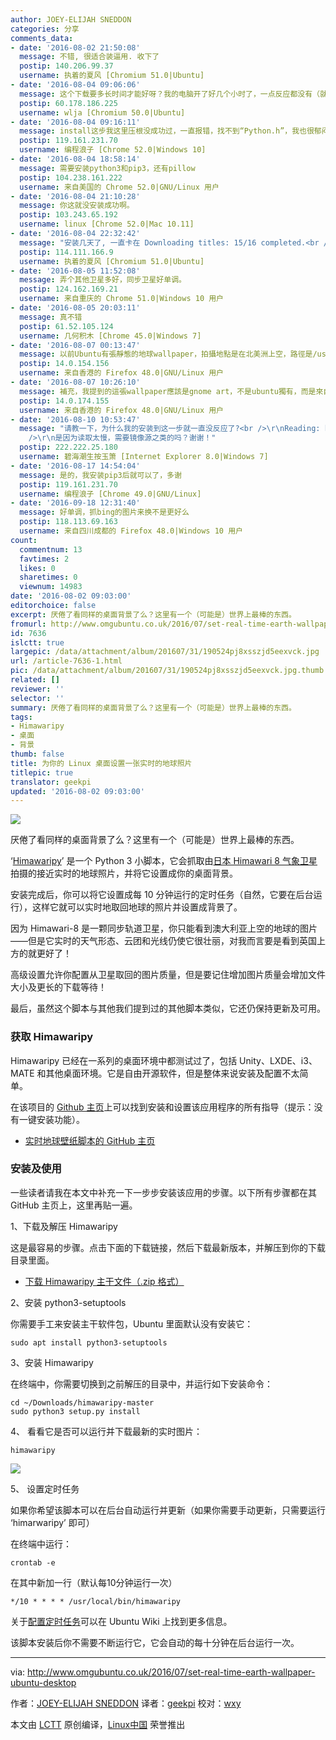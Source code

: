 ```yaml
---
author: JOEY-ELIJAH SNEDDON
categories: 分享
comments_data:
- date: '2016-08-02 21:50:08'
  message: 不错, 很适合装逼用. 收下了
  postip: 140.206.99.37
  username: 执着的夏风 [Chromium 51.0|Ubuntu]
- date: '2016-08-04 09:06:06'
  message: 这个下载要多长时间才能好呀？我的电脑开了好几个小时了，一点反应都没有（就是到了sudo python3 setup.py install这一步后，光标就一直闪，没反应了。。。请教，谢谢！
  postip: 60.178.186.225
  username: wlja [Chromium 50.0|Ubuntu]
- date: '2016-08-04 09:16:11'
  message: install这步我这里压根没成功过，一直报错，找不到“Python.h”，我也很郁闷
  postip: 119.161.231.70
  username: 编程浪子 [Chrome 52.0|Windows 10]
- date: '2016-08-04 18:58:14'
  message: 需要安装python3和pip3，还有pillow
  postip: 104.238.161.222
  username: 来自美国的 Chrome 52.0|GNU/Linux 用户
- date: '2016-08-04 21:10:28'
  message: 你这就没安装成功啊。
  postip: 103.243.65.192
  username: linux [Chrome 52.0|Mac 10.11]
- date: '2016-08-04 22:32:42'
  message: "安装几天了, 一直卡在 Downloading titles: 15/16 completed.<br />\r\n就差一张就完成了, 为什么就这么掉我胃口?"
  postip: 114.111.166.9
  username: 执着的夏风 [Chromium 51.0|Ubuntu]
- date: '2016-08-05 11:52:08'
  message: 弄个其他卫星多好，同步卫星好单调。
  postip: 124.162.169.21
  username: 来自重庆的 Chrome 51.0|Windows 10 用户
- date: '2016-08-05 20:03:11'
  message: 真不错
  postip: 61.52.105.124
  username: 几何积木 [Chrome 45.0|Windows 7]
- date: '2016-08-07 00:13:47'
  message: 以前Ubuntu有張靜態的地球wallpaper，拍攝地點是在北美洲上空，路徑是/usr/share/backgrounds/cosmos/blue-marble-west.jpg
  postip: 14.0.154.156
  username: 来自香港的 Firefox 48.0|GNU/Linux 用户
- date: '2016-08-07 10:26:10'
  message: 補充，我提到的這張wallpaper應該是gnome art，不是ubuntu獨有，而是來自gnome
  postip: 14.0.174.155
  username: 来自香港的 Firefox 48.0|GNU/Linux 用户
- date: '2016-08-10 10:53:47'
  message: "请教一下，为什么我的安装到这一步就一直没反应了?<br />\r\nReading: https://pypi.python.org/simple/pytz<br
    />\r\n是因为读取太慢，需要镜像源之类的吗？谢谢！"
  postip: 222.222.25.180
  username: 碧海潮生按玉箫 [Internet Explorer 8.0|Windows 7]
- date: '2016-08-17 14:54:04'
  message: 是的，我安装pip3后就可以了，多谢
  postip: 119.161.231.70
  username: 编程浪子 [Chrome 49.0|GNU/Linux]
- date: '2016-09-18 12:31:40'
  message: 好单调，抓bing的图片来换不是更好么
  postip: 118.113.69.163
  username: 来自四川成都的 Firefox 48.0|Windows 10 用户
count:
  commentnum: 13
  favtimes: 2
  likes: 0
  sharetimes: 0
  viewnum: 14983
date: '2016-08-02 09:03:00'
editorchoice: false
excerpt: 厌倦了看同样的桌面背景了么？这里有一个（可能是）世界上最棒的东西。
fromurl: http://www.omgubuntu.co.uk/2016/07/set-real-time-earth-wallpaper-ubuntu-desktop
id: 7636
islctt: true
largepic: /data/attachment/album/201607/31/190524pj8xsszjd5eexvck.jpg
url: /article-7636-1.html
pic: /data/attachment/album/201607/31/190524pj8xsszjd5eexvck.jpg.thumb.jpg
related: []
reviewer: ''
selector: ''
summary: 厌倦了看同样的桌面背景了么？这里有一个（可能是）世界上最棒的东西。
tags:
- Himawaripy
- 桌面
- 背景
thumb: false
title: 为你的 Linux 桌面设置一张实时的地球照片
titlepic: true
translator: geekpi
updated: '2016-08-02 09:03:00'
---
```


![](/data/attachment/album/201607/31/190524pj8xsszjd5eexvck.jpg)


厌倦了看同样的桌面背景了么？这里有一个（可能是）世界上最棒的东西。


‘[Himawaripy](https://github.com/boramalper/himawaripy)’ 是一个 Python 3 小脚本，它会抓取由[日本 Himawari 8 气象卫星](https://en.wikipedia.org/wiki/Himawari_8)拍摄的接近实时的地球照片，并将它设置成你的桌面背景。


安装完成后，你可以将它设置成每 10 分钟运行的定时任务（自然，它要在后台运行），这样它就可以实时地取回地球的照片并设置成背景了。


因为 Himawari-8 是一颗同步轨道卫星，你只能看到澳大利亚上空的地球的图片——但是它实时的天气形态、云团和光线仍使它很壮丽，对我而言要是看到英国上方的就更好了！


高级设置允许你配置从卫星取回的图片质量，但是要记住增加图片质量会增加文件大小及更长的下载等待！


最后，虽然这个脚本与其他我们提到过的其他脚本类似，它还仍保持更新及可用。


### 获取 Himawaripy


Himawaripy 已经在一系列的桌面环境中都测试过了，包括 Unity、LXDE、i3、MATE 和其他桌面环境。它是自由开源软件，但是整体来说安装及配置不太简单。


在该项目的 [Github 主页](https://github.com/boramalper/himawaripy)上可以找到安装和设置该应用程序的所有指导（提示：没有一键安装功能）。


* [实时地球壁纸脚本的 GitHub 主页](https://github.com/boramalper/himawaripy)


### 安装及使用


一些读者请我在本文中补充一下一步步安装该应用的步骤。以下所有步骤都在其 GitHub 主页上，这里再贴一遍。


1、下载及解压 Himawaripy


这是最容易的步骤。点击下面的下载链接，然后下载最新版本，并解压到你的下载目录里面。


* [下载 Himawaripy 主干文件（.zip 格式）](https://github.com/boramalper/himawaripy/archive/master.zip)


2、安装 python3-setuptools


你需要手工来安装主干软件包，Ubuntu 里面默认没有安装它：



```
sudo apt install python3-setuptools

```

3、安装 Himawaripy


在终端中，你需要切换到之前解压的目录中，并运行如下安装命令：



```
cd ~/Downloads/himawaripy-master
sudo python3 setup.py install

```

4、 看看它是否可以运行并下载最新的实时图片：



```
himawaripy

```

![](/data/attachment/album/201607/31/190640myl42yhb7bbo3lhd.png)


5、 设置定时任务


如果你希望该脚本可以在后台自动运行并更新（如果你需要手动更新，只需要运行 ‘himarwaripy’ 即可）


在终端中运行：



```
crontab -e

```

在其中新加一行（默认每10分钟运行一次）



```
*/10 * * * * /usr/local/bin/himawaripy

```

关于[配置定时任务](https://help.ubuntu.com/community/CronHowto)可以在 Ubuntu Wiki 上找到更多信息。


该脚本安装后你不需要不断运行它，它会自动的每十分钟在后台运行一次。




---


via: <http://www.omgubuntu.co.uk/2016/07/set-real-time-earth-wallpaper-ubuntu-desktop>


作者：[JOEY-ELIJAH SNEDDON](https://plus.google.com/117485690627814051450/?rel=author) 译者：[geekpi](https://github.com/geekpi) 校对：[wxy](https://github.com/wxy)


本文由 [LCTT](https://github.com/LCTT/TranslateProject) 原创编译，[Linux中国](https://linux.cn/) 荣誉推出